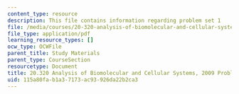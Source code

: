 ```yaml
---
content_type: resource
description: This file contains information regarding problem set 1
file: /media/courses/20-320-analysis-of-biomolecular-and-cellular-systems-fall-2012/115a80fab1a37173ac93926da22b2ca3_MIT20_320F12_2009_PS1_Prob.pdf
file_type: application/pdf
learning_resource_types: []
ocw_type: OCWFile
parent_title: Study Materials
parent_type: CourseSection
resourcetype: Document
title: 20.320 Analysis of Biomolecular and Cellular Systems, 2009 Problem Set 1
uid: 115a80fa-b1a3-7173-ac93-926da22b2ca3
---
```

